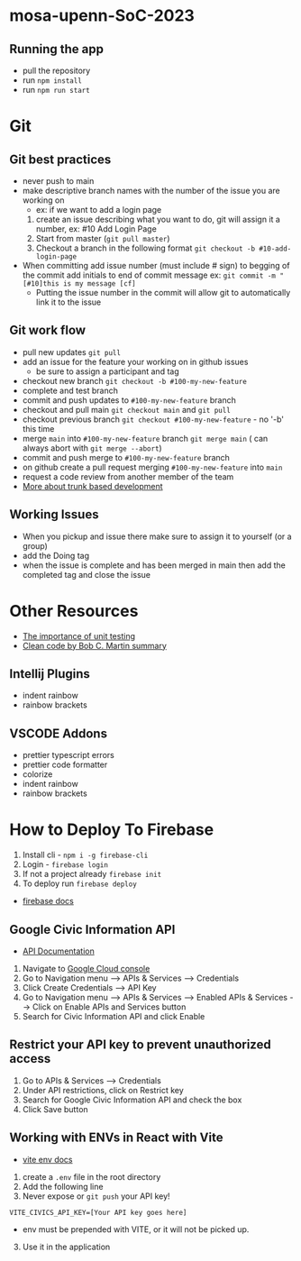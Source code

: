 # mosa-upenn-SoC-2023

## Running the app

- pull the repository
- run `npm install`
- run `npm run start`

# Git

## Git best practices

- never push to main
- make descriptive branch names with the number of the issue you are working on
  - ex: if we want to add a login page
  1. create an issue describing what you want to do, git will assign it a number, ex: #10 Add Login Page
  2. Start from master (`git pull master`)
  3. Checkout a branch in the following format `git checkout -b #10-add-login-page`
- When committing add issue number (must include # sign) to begging of the commit add initials to end of commit message ex: `git commit -m "[#10]this is my message [cf]`
  - Putting the issue number in the commit will allow git to automatically link it to the issue

## Git work flow

- pull new updates `git pull`
- add an issue for the feature your working on in github issues
  - be sure to assign a participant and tag
- checkout new branch `git checkout -b #100-my-new-feature`
- complete and test branch
- commit and push updates to `#100-my-new-feature` branch
- checkout and pull main `git checkout main` and `git pull`
- checkout previous branch `git checkout #100-my-new-feature` - no '-b' this time
- merge `main` into `#100-my-new-feature` branch `git merge main` ( can always abort with `git merge --abort`)
- commit and push merge to `#100-my-new-feature` branch
- on github create a pull request merging `#100-my-new-feature` into `main`
- request a code review from another member of the team
- [More about trunk based development](https://www.atlassian.com/continuous-delivery/continuous-integration/trunk-based-development)

## Working Issues

- When you pickup and issue there make sure to assign it to yourself (or a group)
- add the Doing tag
- when the issue is complete and has been merged in main then add the completed tag and close the issue

# Other Resources

- [The importance of unit testing](https://pflb.us/blog/unit-testing-importance/)
- [Clean code by Bob C. Martin summary](https://blog.knoldus.com/clean-code-robert-c-martins-way/)

## Intellij Plugins

- indent rainbow
- rainbow brackets

## VSCODE Addons

- prettier typescript errors
- prettier code formatter
- colorize
- indent rainbow
- rainbow brackets

# How to Deploy To Firebase

1. Install cli - `npm i -g firebase-cli`
2. Login - `firebase login`
3. If not a project already `firebase init`
4. To deploy run `firebase deploy`

- [firebase docs](https://firebase.google.com/docs/hosting/quickstart)

## Google Civic Information API

- [API Documentation](https://developers.google.com/civic-information)

1. Navigate to [Google Cloud console](https://console.cloud.google.com/)
2. Go to Navigation menu --> APIs & Services --> Credentials
3. Click Create Credentials --> API Key
4. Go to Navigation menu --> APIs & Services --> Enabled APIs & Services --> Click on Enable APIs and Services button
5. Search for Civic Information API and click Enable

## Restrict your API key to prevent unauthorized access

1. Go to APIs & Services --> Credentials
2. Under API restrictions, click on Restrict key
3. Search for Google Civic Information API and check the box
4. Click Save button

## Working with ENVs in React with Vite

- [vite env docs](https://vitejs.dev/guide/env-and-mode.html)

1. create a `.env` file in the root directory
2. Add the following line
3. Never expose or `git push` your API key!

```
VITE_CIVICS_API_KEY=[Your API key goes here]
```

- env must be prepended with VITE, or it will not be picked up.

3. Use it in the application
